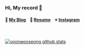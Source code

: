### Hi, My record 👋  

#### 📔 [My Blog](https://kku-jun.tistory.com/) &nbsp;&nbsp; 📃 [Resume](https://www.notion.so/Wooseong-Yoon-07f5fac1aedd47aa9da1f1560c9ae698) &nbsp;&nbsp; ⭐ [Instagram](https://www.instagram.com/95wooseong/)  &nbsp;&nbsp;  

<br>

[![yoonwooseong github stats](https://github-readme-stats.vercel.app/api?username=yoonwooseong&show_icons=true&theme=vue)](https://github.com/yoonwooseong/yoonwooseong)
